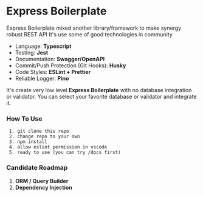 # Express Boilerplate

Express Boilerplate mixed another library/framework to make synergy robust REST API
It's use some of good technologies in community

- Language: **Typescript**
- Testing: **Jest**
- Documentation: **Swagger/OpenAPI**
- Commit/Push Protection (Git Hooks): **Husky**
- Code Styles: **ESLint + Prettier**
- Reliable Logger: **Pino**

It's create very low level **Express Boilerplate** with no database integration or validator.
You can select your favorite database or validator and integrate it.

### How To Use

     1. git clone this repo
     2. change repo to your own
     3. npm install
     4. allow eslint permission in vscode
     5. ready to use (you can try /docs first)

### Candidate Roadmap

1. **ORM / Query Builder**
2. **Dependency Injection**
